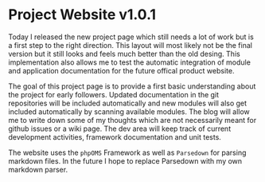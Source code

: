 # Project Website v1.0.1

Today I released the new project page which still needs a lot of work but is a first step to the right direction. This layout will most likely not be the final version but it still looks and feels much better than the old desing. This implementation also allows me to test the automatic integration of module and application documentation for the future offical product website.

The goal of this project page is to provide a first basic understanding about the project for early followers. Updated documentation in the git repositories will be included automatically and new modules will also get included automatically by scanning available modules. The blog will allow me to write down some of my thoughts which are not necessarily meant for github issues or a wiki page. The dev area will keep track of current development activities, framework documentation and unit tests.

The website uses the `phpOMS` Framework as well as `Parsedown` for parsing markdown files. In the future I hope to replace Parsedown with my own markdown parser.
